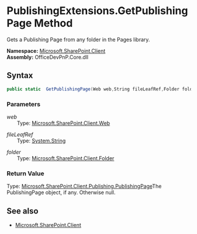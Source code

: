 # PublishingExtensions.GetPublishingPage Method  
Gets a Publishing Page from any folder in the Pages library.  

**Namespace:** [Microsoft.SharePoint.Client](Microsoft.SharePoint.Client.md)  
**Assembly:** OfficeDevPnP.Core.dll  
## Syntax
```C#
public static  GetPublishingPage(Web web,String fileLeafRef,Folder folder)
```
### Parameters
*web*  
&emsp;&emsp;Type: [Microsoft.SharePoint.Client.Web](Microsoft.SharePoint.Client.Web.md) 
&emsp;&emsp;  
  
*fileLeafRef*  
&emsp;&emsp;Type: [System.String](System.String.md) 
&emsp;&emsp;  
  
*folder*  
&emsp;&emsp;Type: [Microsoft.SharePoint.Client.Folder](Microsoft.SharePoint.Client.Folder.md) 
&emsp;&emsp;  
  
### Return Value
Type: [Microsoft.SharePoint.Client.Publishing.PublishingPage](Microsoft.SharePoint.Client.Publishing.PublishingPage.md  
)The PublishingPage object, if any. Otherwise null.

## See also
- [Microsoft.SharePoint.Client](Microsoft.SharePoint.Client.md)
